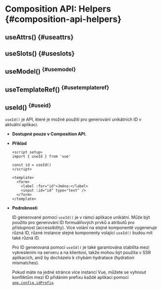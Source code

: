 # Composition API: Helpers {#composition-api-helpers}

## useAttrs() {#useattrs}

## useSlots() {#useslots}

## useModel() <sup class="vt-badge" data-text="3.4+" /> {#usemodel}

## useTemplateRef() <sup class="vt-badge" data-text="3.5+" /> {#usetemplateref}

## useId() <sup class="vt-badge" data-text="3.5+" /> {#useid}

`useId()` je API, které je možné použití pro generování unikátních ID v aktuální aplikaci.

- **Dostupné pouze v Composition API.**

- **Příklad**

  ```vue
  <script setup>
  import { useId } from 'vue'

  const id = useId()
  </script>

  <template>
    <form>
      <label :for="id">Jméno:</label>
      <input :id="id" type="text" />
    </form>
  </template>
  ```

- **Podrobnosti**
  
  ID generované pomocí `useId()` je v rámci aplikace unikátní. Může být použito pro generování ID formuálřových prvků a atributů pro přístupnost (accessibility). Více volání na stejné komponentě vygeneruje různá ID, různé instance stejné komponenty volající `useId()` budou mít také různá ID.

  Pro ID generovaná pomocí `useId()` je také garantována stabilita mezi vykreslením na serveru a na klientovi, takže mohou být použita v SSR aplikacích, aniž by docházelo k&nbsp;chybám hydratace (hydration mismatches).

  Pokud máte na jedné stránce více instancí Vue, můžete se vyhnout konfliktům mezi ID přidáním prefixu každé aplikaci pomocí [`app.config.idPrefix`](/api/application#app-config-idprefix).